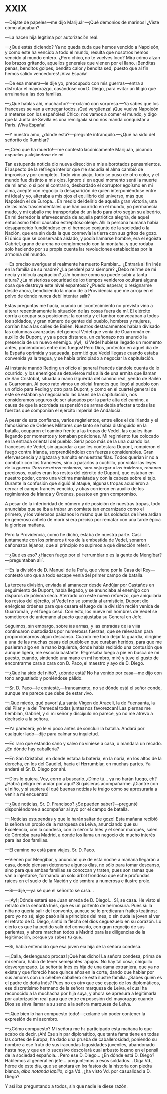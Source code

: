 # XXIX

—Déjate de papeles—me dijo Marijuán—¡Qué demonios de marinos! ¿Viste cómo
atacaban?

—La hacen hija legítima por autorización real.

—¿Qué estás diciendo? Ya no queda duda que hemos vencido a Napoleón, y como
este ha vencido a todo el mundo, resulta que nosotros hemos vencido al mundo
entero. ¿Pero chico, no te vuelves loco? Mira cómo alzan los brazos gritando,
aquellos generales que vienen por el llano. ¡Benditas penas, benditos golpes,
bendito calor y bendita sed, puesto que al fin hemos salido vencedores! ¡Viva
España!

—De esa manera—le dije yo, preocupado con mis guerras—entra a disfrutar el
mayorazgo, casándose con D. Diego, para evitar un litigio que arruinaría a las
dos familias.

—¿Qué hablas ahí, muchacho?—exclamó con sorpresa.—Ya sabes que los franceses se
van a entregar todos. ¡Qué vergüenza! ¡Que vuelva Napoleón a meterse con los
españoles! Chico; nos vamos a comer el mundo, y digo que la Junta de Sevilla es
una remilgada si no nos manda conquistar a París. ¡Viva España!

—Y nuestro amo, ¿dónde está?—pregunté intranquilo.—¿Qué ha sido del señorito
de Rumblar?

—¡Creo que ha muerto!—me contestó lacónicamente Marijuán, picando espuelas
y alejándose de mí.

Tan estupenda noticia dio nueva dirección a mis alborotados pensamientos. El
aspecto de la refriega interior que me sacudía el alma cambió de improviso
y por completo. Todo vino abajo, todo se puso de otro color, y el mundo fue
distinto a mis ojos. Ignoro si en aquel momento sentí la muerte de mi amo, o si
por el contrario, desbordado el corruptor egoísmo en mi alma, acepté con
regocijo la desaparición de quien interponiéndose entre mi ideal y yo, alteraba
a mis ojos el equilibrio del universo, más que Napoleón el de Europa... En
medio del delirio de aquella gran victoria, una de las más trascendentales que
han ocurrido en el mundo, yo permanecía mudo, y mi caballo me transportaba de
un lado para otro según su albedrío. En mi derredor la efervescencia de aquella
patriótica alegría, de aquel entusiasmo febril causaba estrepitoso oleaje. Allí
la persona humana había desaparecido fundiéndose en el hermoso conjunto de la
sociedad o la Nación, que era sin duda la que conmovía la tierra con sus gritos
de gozo. El único que se conservaba aislado, y podía llamarse hombre, era el
egoísta Gabriel, grano de arena no conglomerado con la montaña, y que rodaba
solo haciendo por su propia cuenta las revoluciones establecidas por la armonía
del mundo.

—Es preciso averiguar si realmente ha muerto Rumblar... ¿Entrará al fin Inés en
la familia de su madre? ¿La perderé para siempre? ¿Debo reírme de mi necia
y ridícula aspiración? ¿Un hombre como yo puede subir a tanta altura? ¿La
misteriosa oscuridad de los tiempos venideros ocultará alguna cosa que destruya
este nivel espantoso? ¿Puedo esperar, o resignarme desde ahora, bendiciendo la
mano de la Providencia que me arroja en el polvo de donde nunca debí intentar
salir?

Estas preguntas me hacía, cuando un acontecimiento no previsto vino a alterar
repentinamente la situación de las cosas fuera de mí. El ejército corría
a ocupar sus posiciones; la corneta y el tambor convocaban a todos los
soldados, y gran número de gentes del pueblo, hombres y mujeres, corrían hacia
las calles de Bailén. Nuestros destacamentos habían divisado las columnas
avanzadas del general Vedel que venía de Guarromán en auxilio de Dupont, y ya
a poca distancia, un cañonazo nos anunció la presencia de un nuevo enemigo.
¡Ay!, ¡si Vedel hubiese llegado un momento antes, poniéndonos entre dos fuegos!
Pero Dios, protector en aquel día de la España oprimida y saqueada, permitió
que Vedel llegase cuando estaba convenida ya la tregua, y se había principiado
a negociar la capitulación.

Al instante mandó Reding un oficio al general francés dándole cuenta de lo
ocurrido, y los enemigos se detuvieron más allá de una ermita que llaman de San
Cristóbal, situada a mano izquierda del camino real, yendo de Bailén
a Guarromán. Al poco rato vimos un oficial francés que llegó al pueblo con un
oficio para Reding y otro para Dupont, y como en el cuartel general de este se
estaban ya negociando las bases de la capitulación, nos consideramos seguros de
ser atacados por la parte alta del camino, a causa de que la acordada
suspensión de armas debía afectar a todas las fuerzas que componían el ejército
imperial de Andalucía.

A pesar de esta confianza, varios regimientos, entre ellos el de Irlanda y el
famosísimo de Órdenes Militares que tanto se había distinguido en la batalla,
ocuparon el camino frente a las tropas de Vedel, las cuales iban llegando por
momentos y tomaban posiciones. Mi regimiento fue colocado en la entrada
oriental del pueblo. Sería poco más de la una cuando los franceses de Vedel,
sin aguardar a que les contestara Dupont, rompieron el fuego contra Irlanda,
sorprendiéndoles con fuerzas considerables. Gran efervescencia y algazara
y tumulto en nuestras filas. Todos querían ir no a combatir con los franceses,
sino a pasarlos a cuchillo, por violar las leyes de la guerra. Pero nosotros
teníamos, para sojuzgar a los traidores, rehenes preciosos, cuales eran los
restos del ejército de Dupont, que estaban en nuestro poder, como una víctima
maniatada y con la cabeza sobre el tajo. Durante la confusión que siguió al
ataque, algunas tropas acudieron a cercar el campo francés vencido, y otras
corrieron en auxilio de los regimientos de Irlanda y Órdenes, puestos en gran
compromiso.

A pesar de la inferioridad de número y de posición de nuestras tropas, todo
anunciaba que se iba a trabar un combate tan encarnizado como el primero, y los
valerosos paisanos lo mismo que los soldados de línea ardían en generoso anhelo
de morir si era preciso por rematar con una tarde épica la gloriosa mañana.

Pero la Providencia, como he dicho, estaba de nuestra parte. Casi juntamente
con los primeros tiros de la embestida de Vedel, sonaron cañonazos lejanos, que
al principio no supimos a qué dirección referir.

—¿Qué es eso? ¿Hacen fuego por el Herrumblar o es la gente de Mengíbar?
—preguntaban allí.

—Es la división de D. Manuel de la Peña, que viene por la Casa del Rey—contestó
uno que a todo escape venía del primer campo de batalla.

La tercera división, enviada al amanecer desde Andújar por Castaños en
seguimiento de Dupont, había llegado, y se anunciaba al enemigo con disparos de
pólvora seca. Aterrado con este nuevo refuerzo, que aniquilaría los restos del
ejército, si Vedel no se sometía al armisticio, Dupont dio enérgicas órdenes
para que cesara el fuego de la división recién venida de Guarromán, y el fuego
cesó. Con esto, los nueve mil hombres de Vedel se sometieron de antemano al
pacto que ajustaba su General en Jefe.

Seguimos, sin embargo, sobre las armas, y las entradas de la villa continuaron
custodiadas por numerosas fuerzas, que se relevaban para proporcionarnos algún
descanso. Cuando me tocó dejar la guardia, dirigime a una de las muchas casas
del pueblo en que curaban heridos, para que me pusieran algo en la mano
izquierda, donde había recibido una contusión que aunque ligera, me escocía
bastante. Regresaba luego a pie en busca de mi puesto, cuando, sintiendo una
mano en mi hombro, miré y tuve el gusto de encontrarme cara a cara con D. Paco,
el maestro y ayo de D. Diego.

—¿Qué ha sido del niño?, ¿dónde está? No ha venido por casa—me dijo con tono
angustiado y poniéndose pálido.

—Sr. D. Paco—le contesté,—francamente, no sé dónde está el señor conde, aunque
me parece que debe de estar vivo.

—¡Qué miedo, qué pavor! ¡La santa Virgen de Araceli, la de Fuensanta, la del
Pilar y la del Tremedal todas juntas nos favorezcan! Las piernas me tiemblan,
Gabriel, y si mi señor y discípulo no parece, yo no me atrevo a decírselo a la
señora.

—Ya parecerá; yo le vi poco antes de concluir la batalla. Andará por cualquier
lado—dije para calmar su inquietud.

—Es raro que estando sano y salvo no viniese a casa, o mandara un recado. ¿En
dónde hay caballería?

—En San Cristóbal, en donde estaba la batería, en la noria, en los altos de la
derecha, en los del Gaudiel, hacia el Herrumblar, en muchas partes. Ya andará
el Sr. D. Diego por ahí.

—Dios lo quiera. Voy, corro a buscarlo. ¿Dime tú... ya no harán fuego, eh?
¿Habrá peligro en andar por aquí? Si quisieras acompañarme. ¡Diantre con el
niño, y si supiera él qué buenas noticias le traigo cómo se apresuraría a venir
a mi encuentro!

—¿Qué noticias, Sr. D. Francisco? ¿Se pueden saber?—pregunté disponiéndome
a acompañar al ayo por el campo de batalla.

—¡Noticias estupendas y que le harán saltar de gozo! Esta mañana recibió la
señora un propio de la marquesa de Leiva, anunciando que su Excelencia, con la
condesa, con la señorita Inés y el señor marqués, salen de Córdoba para Madrid,
a donde los llama un negocio de mucho interés para las dos familias.

—El camino no está para viajes, Sr. D. Paco.

—Vienen por Mengíbar, y anuncian que de esta noche a mañana llegarán a casa,
donde piensan detenerse algunos días, no sólo para tomar descanso, sino para
que ambas familias se conozcan y traten, pues son ramas que van a injertarse,
formando un solo árbol frondoso que eche profundas raíces en el suelo de la
Nación y dé sombra a numerosa e ilustre prole.

—Sí—dije,—ya sé que el señorito se casa...

—¡Ay! ¡Dónde estará ese Juan enreda de D. Diego!... Sí, se casa. He visto el
retrato de la señorita Inés, que es un portento de hermosura. Pues sí: la niña
no quería salir del convento, aunque se lo predicaran frailes teatinos; pero yo
no sé; algo pasó allá a principios del mes, o sin duda la joven al ver el
retrato de D. Diego, sintió la flecha del dios ceguezuelo en su corazón. Lo
cierto es que ha pedido salir del convento, con gran regocijo de sus parientes,
y ahora marchan todos a Madrid para las diligencias de la legitimación, porque
ya sabes tú que...

—Sí, había entendido que esa joven era hija de la señora condesa.

—¡Calla, deslenguado procaz! ¡Qué has dicho! La señora condesa, prima de mi
señora, había de tener semejantes tapujos. No hay tal cosa, chiquillo
desvergonzado. La señorita Inés es hija de una dama extranjera, que ya no
existe y que floreció hace quince años en la corte, dando que hablar por sus
amores con un célebre caballero de esta ilustre familia. ¿Sabes quién es el
padre de doña Inés? Pues no es otro que ese espejo de los diplomáticos, ese
discretísimo hermano de la señora marquesa de Leiva, el cual ha reconocido a la
muchacha por hija suya, y ahora se apresura a legitimarla por autorización real
para que entre en posesión del mayorazgo cuando Dios se sirva llamar a su seno
a la señora marquesa de Leiva.

—¡Qué bien lo han compuesto todo!—exclamé sin poder contener la expresión de mi
asombro.

—¿Cómo compuesto? Mi señora me ha participado esta mañana lo que acabo de
decir. ¡Ah! Ese sin par diplomático, que tanta fama tiene en todas las cortes
de Europa, ha dado una prueba de caballerosidad, poniendo su nombre a ese fruto
de sus iracundas fogosidades juveniles, abandonado hasta hoy, y que en lo
sucesivo descollará cual arbusto lozano en el pensil de la sociedad española...
Pero ese D. Diego... ¿En dónde está D. Diego? Hablemos al general en jefe...
preguntemos a esos soldados... Diga Vd., héroe de este día, que se anotará en
los fastos de la historia con piedra blanca, *albo notanda lapillo*; oiga Vd.,
¿ha visto Vd. por casualidad a D. Diego?

Y así iba preguntando a todos, sin que nadie le diese razón. 
